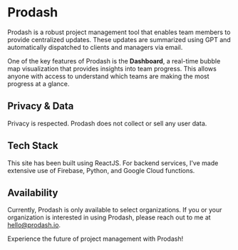 # Prodash

Prodash is a robust project management tool that enables team members to provide centralized updates. These updates are summarized using GPT and automatically dispatched to clients and managers via email. 

One of the key features of Prodash is the **Dashboard**, a real-time bubble map visualization that provides insights into team progress. This allows anyone with access to understand which teams are making the most progress at a glance.

## Privacy & Data 

Privacy is respected. Prodash does not collect or sell any user data.

## Tech Stack

This site has been built using ReactJS. For backend services, I've made extensive use of Firebase, Python, and Google Cloud functions.

## Availability 

Currently, Prodash is only available to select organizations. If you or your organization is interested in using Prodash, please reach out to me at hello@prodash.io. 

Experience the future of project management with Prodash!

